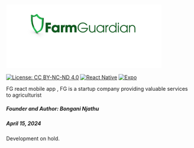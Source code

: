  <img src="app/components/FarmGuardian.png" alt="logo" width="420">



[![License: CC BY-NC-ND 4.0](https://img.shields.io/badge/License-CC%20BY--NC--ND%204.0-lightgrey.svg?style=for-the-badge&labelColor=lightgrey)](https://creativecommons.org/licenses/by-nc-nd/4.0/)
[![React Native](https://img.shields.io/badge/React%20Native-blue.svg?style=for-the-badge&logo=react&logoColor=white&labelColor=blue)](https://reactnative.dev/)
[![Expo](https://img.shields.io/badge/Expo-000020.svg?style=for-the-badge&logo=expo&logoColor=white&labelColor=000020)](https://expo.dev/)

FG react mobile app , FG is a startup company providing valuable services to agriculturist

##### Founder and Author: Bongani Njathu

##### April 15, 2024

Development on hold.



